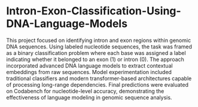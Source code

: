 # Intron-Exon-Classification-Using-DNA-Language-Models
This project focused on identifying intron and exon regions within genomic DNA sequences. Using labeled nucleotide sequences, the task was framed as a binary classification problem where each base was assigned a label indicating whether it belonged to an exon (1) or intron (0). The approach incorporated advanced DNA language models to extract contextual embeddings from raw sequences. Model experimentation included traditional classifiers and modern transformer-based architectures capable of processing long-range dependencies. Final predictions were evaluated on Codabench for nucleotide-level accuracy, demonstrating the effectiveness of language modeling in genomic sequence analysis.
